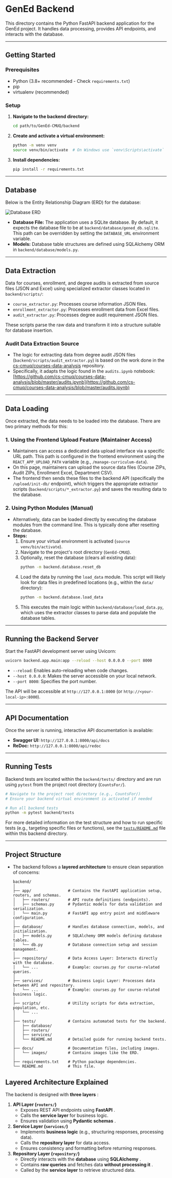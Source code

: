 # GenEd Backend

This directory contains the Python FastAPI backend application for the GenEd project. It handles data processing, provides API endpoints, and interacts with the database.

---

## Getting Started

### Prerequisites

* Python (3.8+ recommended - Check `requirements.txt`)
* pip
* virtualenv (recommended)

### Setup

1. **Navigate to the backend directory:**
   ```bash
   cd path/to/GenEd-CMUQ/backend
   ```
2. **Create and activate a virtual environment:**
   ```bash
   python -m venv venv
   source venv/bin/activate  # On Windows use `venv\Scripts\activate`
   ```
3. **Install dependencies:**
   ```bash
   pip install -r requirements.txt
   ```

---

## Database

Below is the Entity Relationship Diagram (ERD) for the database:

![Database ERD](docs/images/ERD.png)

* **Database File:** The application uses a SQLite database. By default, it expects the database file to be at `backend/database/gened_db.sqlite`. This path can be overridden by setting the `DATABASE_URL` environment variable.
* **Models:** Database table structures are defined using SQLAlchemy ORM in `backend/database/models.py`.

---

## Data Extraction

Data for courses, enrollment, and degree audits is extracted from source files (JSON and Excel) using specialized extractor classes located in `backend/scripts/`:

*   `course_extractor.py`: Processes course information JSON files.
*   `enrollment_extractor.py`: Processes enrollment data from Excel files.
*   `audit_extractor.py`: Processes degree audit requirement JSON files.

These scripts parse the raw data and transform it into a structure suitable for database insertion.

### Audit Data Extraction Source

*   The logic for extracting data from degree audit JSON files (`backend/scripts/audit_extractor.py`) is based on the work done in the [cs-cmuq/courses-data-analysis](https://github.com/cs-cmuq/courses-data-analysis) repository.
*   Specifically, it adapts the logic found in the `audits.ipynb` notebook: [https://github.com/cs-cmuq/courses-data-analysis/blob/master/audits.ipynb](https://github.com/cs-cmuq/courses-data-analysis/blob/master/audits.ipynb)

---

## Data Loading

Once extracted, the data needs to be loaded into the database. There are two primary methods for this:

### 1. Using the Frontend Upload Feature (Maintainer Access)

*   Maintainers can access a dedicated data upload interface via a specific URL path. This path is configured in the frontend environment using the `REACT_APP_UPLOAD_PATH` variable (e.g., `/manage-curriculum-data`).
*   On this page, maintainers can upload the source data files (Course ZIPs, Audit ZIPs, Enrollment Excel, Department CSV).
*   The frontend then sends these files to the backend API (specifically the `/upload/init-db/` endpoint), which triggers the appropriate extractor scripts (`backend/scripts/*_extractor.py`) and saves the resulting data to the database.

### 2. Using Python Modules (Manual)

*   Alternatively, data can be loaded directly by executing the database modules from the command line. This is typically done after resetting the database.
*   **Steps:**
    1.  Ensure your virtual environment is activated (`source venv/bin/activate`).
    2.  Navigate to the project's root directory (`GenEd-CMUQ`).
    3.  Optionally, reset the database (clears all existing data):
        ```bash
        python -m backend.database.reset_db
        ```
    4.  Load the data by running the `load_data` module. This script will likely look for data files in predefined locations (e.g., within the `data/` directory):
        ```bash
        python -m backend.database.load_data
        ```
    5.  This executes the main logic within `backend/database/load_data.py`, which uses the extractor classes to parse data and populate the database tables.

---

## Running the Backend Server

Start the FastAPI development server using Uvicorn:

```bash
uvicorn backend.app.main:app --reload --host 0.0.0.0 --port 8000
```

* `--reload`: Enables auto-reloading when code changes.
* `--host 0.0.0.0`: Makes the server accessible on your local network.
* `--port 8000`: Specifies the port number.

The API will be accessible at `http://127.0.0.1:8000` (or `http://<your-local-ip>:8000`).

---

## API Documentation

Once the server is running, interactive API documentation is available:

* **Swagger UI:** `http://127.0.0.1:8000/api/docs`
* **ReDoc:** `http://127.0.0.1:8000/api/redoc`

---

## Running Tests

Backend tests are located within the `backend/tests/` directory and are run using `pytest` from the project root directory (`CountsFor/`).

```bash
# Navigate to the project root directory (e.g., CountsFor/)
# Ensure your backend virtual environment is activated if needed

# Run all backend tests
python -m pytest backend/tests
```

For more detailed information on the test structure and how to run specific tests (e.g., targeting specific files or functions), see the [`tests/README.md`](tests/README.md) file within this backend directory.

---

## Project Structure

* The backend follows a **layered architecture** to ensure clean separation of concerns:

  ```
  backend/
  │
  ├── app/                # Contains the FastAPI application setup, routers, and schemas.
  │   ├── routers/        # API route definitions (endpoints).
  │   ├── schemas.py      # Pydantic models for data validation and serialization.
  │   └── main.py         # FastAPI app entry point and middleware configuration.
  │
  ├── database/           # Handles database connection, models, and initialization.
  │   ├── models.py       # SQLAlchemy ORM models defining database tables.
  │   └── db.py           # Database connection setup and session management.
  │
  ├── repository/         # Data Access Layer: Interacts directly with the database.
  │   └── ...             # Example: courses.py for course-related queries.
  │
  ├── services/           # Business Logic Layer: Processes data between API and repository.
  │   └── ...             # Example: courses.py for course-related business logic.
  │
  ├── scripts/            # Utility scripts for data extraction, population, etc.
  │   └── ...
  │
  ├── tests/              # Contains automated tests for the backend.
  │   ├── database/
  │   ├── routers/
  │   ├── services/
  │   └── README.md       # Detailed guide for running backend tests.
  │
  ├── docs/               # Documentation files, including images.
  │   └── images/         # Contains images like the ERD.
  │
  ├── requirements.txt    # Python package dependencies.
  └── README.md           # This file.
  ```

## Layered Architecture Explained

The backend is designed with  **three layers** :

1. **API Layer (`routers/`)**
   * Exposes REST API endpoints using  **FastAPI** .
   * Calls the **service layer** for business logic.
   * Ensures validation using  **Pydantic schemas** .
2. **Service Layer (`services/`)**
   * Implements **business logic** (e.g., structuring responses, processing data).
   * Calls the **repository layer** for data access.
   * Ensures consistency and formatting before returning responses.
3. **Repository Layer (`repository/`)**
   * Directly interacts with the **database** using  **SQLAlchemy** .
   * Contains **raw queries** and fetches data  **without processing it** .
   * Called by the **service layer** to retrieve structured data.
